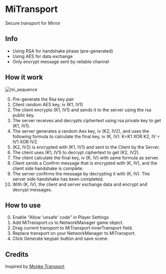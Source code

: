 # MiTransport
Secure transport for Mirror

## Info
+ Using RSA for handshake phase (pre-generated)
+ Using AES for data exchange
+ Only encrypt message sent by reliable channel

## How it work

![mi_sequence](https://user-images.githubusercontent.com/9010717/163846736-6f06c70e-d1c3-4547-a575-6d37ace36a85.png)

0. Pre-generate the Rsa key pair
1. Client random AES key, iv (K1, IV1)
2. The client encrypts (K1, IV1) and sends it to the server using the rsa public key.
3. The server receives and decrypts ciphertext using rsa private key to get (K1, IV1).
4. The server generates a random Aes key, iv (K2, IV2), and uses the following formula to calculate the final key, iv (K, IV): K=K1 XOR K2, IV = IV1 XOR IV2.
5. (K2, IV2) is encrypted with (K1, IV1) and sent to the Client by the Server.
6. The client uses (K1, IV1) to decrypt ciphertext to get (K2, IV2).
7. The client calculate the final key, iv (K, IV) with same formula as server.
8. Client sends a Confirm message that is encrypted with (K, IV), and the client side handshake is complete.
9. The server confirms the message by decrypting it with (K, IV). The server side handshake has been completed.
10. With (K, IV), the client and server exchange data and encrypt and decrypt messages.

## How to use
0. Enable "Allow 'unsafe' code" in Player Settings  
1. Add MiTransport.cs to NetworkManager game object.  
2. Drag current transport to MiTransport innerTransport field.  
3. Replace transport on your NetworkManager to MiTransport.
4. Click Generate keypair button and save scene.

## Credits
Inspired by [Monke Transport][monke]

[monke]: <https://github.com/JesusLuvsYooh/monke> "Monke"
